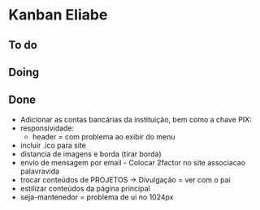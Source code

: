 # Kanban Eliabe

## To do

## Doing

## Done
- Adicionar as contas bancárias da instituição, bem como a chave PIX:
- responsividade: 
  - header = com problema ao exibir do menu 
- incluir .ico para site
- distancia de imagens e borda (tirar borda)
- envio de mensagem por email - Colocar 2factor no site associacao palavravida
- trocar conteúdos de PROJETOS -> Divulgação = ver com o pai
- estilizar conteúdos da página principal
- seja-mantenedor = problema de ui no 1024px

